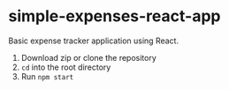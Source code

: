 # simple-expenses-react-app

Basic expense tracker application using React.

1. Download zip or clone the repository
2. `cd` into the root directory
3. Run `npm start`
